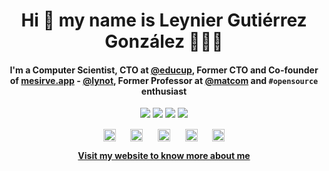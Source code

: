 <h1 align="center">
  Hi 👋 my name is Leynier Gutiérrez González 👨🏻‍💻
</h1>

<h4 align="center">
  <p>I'm a Computer Scientist, CTO at <a href="https://educup.io">@educup</a>, Former CTO and Co-founder of <a href="https://mesirve.app">mesirve.app</a> - <a href="https://github.com/lynot">@lynot</a>, Former Professor at <a href="https://github.com/matcom">@matcom</a> and <code>#opensource</code> enthusiast</p>
</h4>

<p align="center">
  <a href="https://leynier.github.io"><img src="https://komarev.com/ghpvc/?username=leynier&label=Views&color=lightgrey&style=flat-square"/></a>
  <a href="https://x.com/leynier41"><img src="https://img.shields.io/twitter/follow/leynier41?style=social&logo=x"/></a>
  <a href="https://github.com/leynier"><img src="https://img.shields.io/github/followers/leynier?label=follow&style=social"/></a>
  <a href="https://linkedin.com/in/leynier"><img src="https://img.shields.io/badge/leynier-blue?style=flat-square&logo=Linkedin&logoColor=white&link=https://linkedin.com/in/leynier"/></a>
</p>

<p align="center">
  <a href="https://linkedin.com/in/leynier" target="blank"><img align="center" src="https://cdn.simpleicons.org/linkedin/0A66C2" alt="LinkedIn" height="20" width="20" /></a>
  &nbsp;&nbsp;&nbsp;&nbsp;
  <a href="https://x.com/leynier41" target="blank"><img align="center" src="https://cdn.simpleicons.org/x/000000/ffffff" alt="X" height="20" width="20" /></a>
  &nbsp;&nbsp;&nbsp;&nbsp;
  <a href="https://t.me/leynier" target="blank"><img align="center" src="https://cdn.simpleicons.org/telegram/26A5E4" alt="Telegram" height="20" width="20" /></a>
  &nbsp;&nbsp;&nbsp;&nbsp;
  <a href="https://www.instagram.com/leynierdev" target="blank"><img align="center" src="https://cdn.simpleicons.org/instagram/E4405F" alt="Instagram" height="20" width="20" /></a>
  &nbsp;&nbsp;&nbsp;&nbsp;
  <a href="https://www.youtube.com/@leynierdev" target="blank"><img align="center" src="https://cdn.simpleicons.org/youtube/FF0000" alt="YouTube" height="20" width="20" /></a>
</p>

<p align="center">
  <a href="https://leynier.dev" target="blank">
    <strong>
      Visit my website to know more about me
    </strong>
  </a>
</p>
